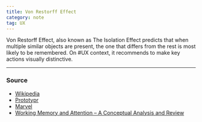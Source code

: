 ```yaml
---
title: Von Restorff Effect
category: note
tag: UX
---
```


Von Restorff Effect, also known as The Isolation Effect predicts that when multiple similar objects are present, the one that differs from the rest is most likely to be remembered. On #UX context, it recommends to make key actions visually distinctive.

--- 
### Source
- [Wikipedia](https://en.wikipedia.org/wiki/Von_Restorff_effect)
- [Prototypr](https://blog.prototypr.io/psychology-in-design-part-1-cdc63229cbe4)
- [Marvel](https://marvelapp.com/blog/psychology-principles-every-uiux-designer-needs-know/)
- [Working Memory and Attention – A Conceptual Analysis and Review](https://www.ncbi.nlm.nih.gov/pmc/articles/PMC6688548/)